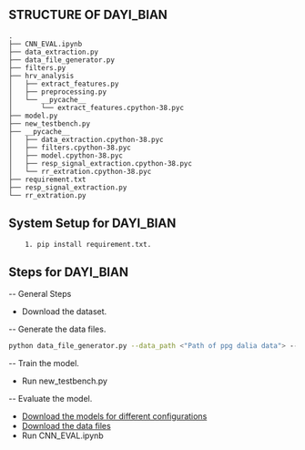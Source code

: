 ## STRUCTURE OF DAYI_BIAN
```
.
├── CNN_EVAL.ipynb
├── data_extraction.py
├── data_file_generator.py
├── filters.py
├── hrv_analysis
│   ├── extract_features.py
│   ├── preprocessing.py
│   └── __pycache__
│       └── extract_features.cpython-38.pyc
├── model.py
├── new_testbench.py
├── __pycache__
│   ├── data_extraction.cpython-38.pyc
│   ├── filters.cpython-38.pyc
│   ├── model.cpython-38.pyc
│   ├── resp_signal_extraction.cpython-38.pyc
│   └── rr_extration.cpython-38.pyc
├── requirement.txt
├── resp_signal_extraction.py
└── rr_extration.py
```
## System Setup for DAYI_BIAN
        1. pip install requirement.txt.

## Steps for DAYI_BIAN
  -- General Steps
  * Download the dataset.
  
  -- Generate the data files.
  ```bash
  python data_file_generator.py --data_path <"Path of ppg dalia data"> --srate <"sampling rate"> --win_len <"window length"> --num_epochs <"number of epochs">
  ```

  -- Train the model.
  * Run new_testbench.py
  
  -- Evaluate the model.
  * [Download the models for different configurations](https://drive.google.com/drive/folders/1fEA6SkJ1m2DwxU-OqSed1VjLRy3Q10dJ?usp=sharing)
  * [Download the data files](https://drive.google.com/drive/folders/1PIaNOR3ddFgQ0L0QK-3v3PvOojIceIZ3?usp=sharing)
  * Run CNN_EVAL.ipynb
